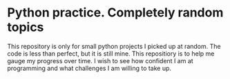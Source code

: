 # Python practice. Completely random topics

This repository is only for small python projects I picked up at random. The code is less than perfect, but it is still mine.
This repositiory is to help me gauge my progress over time. I wish to see how confident I am at programming and what challenges I am willing to take up.
